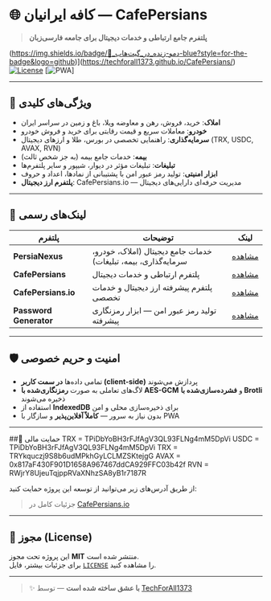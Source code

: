 # 🌐 کافه ایرانیان — CafePersians

> **پلتفرم جامع ارتباطی و خدمات دیجیتال برای جامعه فارسی‌زبان**


(https://img.shields.io/badge/🚀_دمو-زنده_در_گیت‌هاب-blue?style=for-the-badge&logo=github)](https://techforall1373.github.io/CafePersians/)
[![License](https://img.shields.io/badge/لایسنس-MIT-green?style=for-the-badge)](LICENSE)
[![PWA](https://img.shields.io/badge/PWA-پشتیبانی_شده-orange?style=for-the-badge&logo=pwa)]

---

## 🌟 ویژگی‌های کلیدی

- **املاک**: خرید، فروش، رهن و معاوضه ویلا، باغ و زمین در سراسر ایران  
- **خودرو**: معاملات سریع و قیمت رقابتی برای خرید و فروش خودرو  
- **سرمایه‌گذاری**: راهنمایی تخصصی در بورس، طلا و ارزهای دیجیتال (TRX, USDC, AVAX, RVN)  
- **بیمه**: خدمات جامع بیمه (به جز شخص ثالث)  
- **تبلیغات**: تبلیغات مؤثر در دیوار، شیپور و سایر پلتفرم‌ها  
- **ابزار امنیتی**: تولید رمز عبور امن با پشتیبانی از نمادها، اعداد و حروف  
- **پلتفرم ارز دیجیتال**: CafePersians.io — مدیریت حرفه‌ای دارایی‌های دیجیتال  

---

## 🔗 لینک‌های رسمی

| پلتفرم | توضیحات | لینک |
|--------|--------|------|
| **PersiaNexus** | خدمات جامع دیجیتال (املاک، خودرو، سرمایه‌گذاری، بیمه، تبلیغات) | [مشاهده](https://techforall1373.github.io/PersiaNexus/) |
| **CafePersians** | پلتفرم ارتباطی و خدمات دیجیتال | [مشاهده](https://techforall1373.github.io/CafePersians/) |
| **CafePersians.io** | پلتفرم پیشرفته ارز دیجیتال و خدمات تخصصی | [مشاهده](https://techforall1373.github.io/Cafepersians.io/) |
| **Password Generator** | تولید رمز عبور امن — ابزار رمزنگاری پیشرفته | [مشاهده](https://techforall1373.github.io/cafe-persians-password-gen/) |

---

## 🛡️ امنیت و حریم خصوصی

- تمامی داده‌ها **در سمت کاربر (client-side)** پردازش می‌شوند  
- لاگ‌های تعاملی به صورت **رمزنگاری‌شده با AES-GCM** و **فشرده‌سازی‌شده با Brotli** ذخیره می‌شوند  
- استفاده از **IndexedDB** برای ذخیره‌سازی محلی و امن  
- بدون نیاز به سرور — **کاملاً آفلاین‌پذیر** و سازگار با PWA  

---

##💖 حمایت مالی
TRX = TPiDbYoBH3rFJfAgV3QL93FLNg4mM5DpVi
USDC = TPiDbYoBH3rFJfAgV3QL93FLNg4mM5DpVi
TRX = TRYkquczj9S8b6udMPkhGyLCLMZSKtejgG
AVAX = 0x817aF430F901D1658A967467ddCA929FFC03b42f
RVN = RWjrY8UjeuTqjppRVaXNhzSA8yB1r7187R

از طریق آدرس‌های زیر می‌توانید از توسعه این پروژه حمایت کنید:

> جزئیات کامل در [CafePersians.io](https://techforall1373.github.io/Cafepersians.io/)

---

## 📄 مجوز (License)

این پروژه تحت مجوز **MIT** منتشر شده است.  
برای جزئیات بیشتر، فایل [`LICENSE`](LICENSE) را مشاهده کنید.

---

> ✨ **با عشق ساخته شده است** — توسط [TechForAll1373](https://github.com/TechForAll1373)
